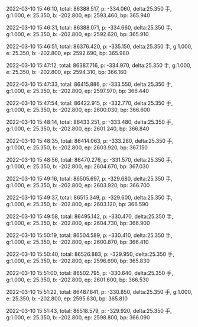 2022-03-10 15:46:10, total: 86388.517, p: -334.060, delta:25.350 手, g:1.000, e: 25.350, b: -202.800, ep: 2593.460, bp: 365.940

2022-03-10 15:46:31, total: 86388.071, p: -334.660, delta:25.350 手, g:1.000, e: 25.350, b: -202.800, ep: 2592.620, bp: 365.910

2022-03-10 15:46:51, total: 86376.420, p: -335.150, delta:25.350 手, g:1.000, e: 25.350, b: -202.800, ep: 2592.690, bp: 365.980

2022-03-10 15:47:12, total: 86387.716, p: -334.970, delta:25.350 手, g:1.000, e: 25.350, b: -202.800, ep: 2594.310, bp: 366.160

2022-03-10 15:47:33, total: 86415.886, p: -333.550, delta:25.350 手, g:1.000, e: 25.350, b: -202.800, ep: 2597.970, bp: 366.440

2022-03-10 15:47:54, total: 86422.915, p: -332.770, delta:25.350 手, g:1.000, e: 25.350, b: -202.800, ep: 2600.030, bp: 366.600

2022-03-10 15:48:14, total: 86433.251, p: -333.480, delta:25.350 手, g:1.000, e: 25.350, b: -202.800, ep: 2601.240, bp: 366.840

2022-03-10 15:48:35, total: 86414.063, p: -333.280, delta:25.350 手, g:1.000, e: 25.350, b: -202.800, ep: 2603.920, bp: 367.150

2022-03-10 15:48:56, total: 86470.276, p: -331.570, delta:25.350 手, g:1.000, e: 25.350, b: -202.800, ep: 2604.670, bp: 367.030

2022-03-10 15:49:16, total: 86505.697, p: -329.680, delta:25.350 手, g:1.000, e: 25.350, b: -202.800, ep: 2603.920, bp: 366.700

2022-03-10 15:49:37, total: 86515.349, p: -329.600, delta:25.350 手, g:1.000, e: 25.350, b: -202.800, ep: 2603.120, bp: 366.590

2022-03-10 15:49:58, total: 86495.142, p: -330.470, delta:25.350 手, g:1.000, e: 25.350, b: -202.800, ep: 2604.730, bp: 366.900

2022-03-10 15:50:19, total: 86504.589, p: -330.410, delta:25.350 手, g:1.000, e: 25.350, b: -202.800, ep: 2600.870, bp: 366.410

2022-03-10 15:50:40, total: 86526.883, p: -329.950, delta:25.350 手, g:1.000, e: 25.350, b: -202.800, ep: 2596.690, bp: 365.830

2022-03-10 15:51:00, total: 86502.795, p: -330.640, delta:25.350 手, g:1.000, e: 25.350, b: -202.800, ep: 2601.600, bp: 366.530

2022-03-10 15:51:22, total: 86487.641, p: -330.850, delta:25.350 手, g:1.000, e: 25.350, b: -202.800, ep: 2595.630, bp: 365.810

2022-03-10 15:51:43, total: 86518.579, p: -329.920, delta:25.350 手, g:1.000, e: 25.350, b: -202.800, ep: 2598.800, bp: 366.090